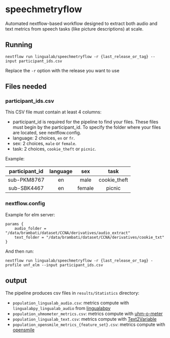 # speechmetryflow

Automated nextflow-based workflow designed to extract both audio and text metrics from speech tasks (like picture descriptions) at scale.

## Running

`nextflow run lingualab/speechmetryflow -r {last_release_or_tag} --input participant_ids.csv`

Replace the `-r` option with the release you want to use

## Files needed

### participant_ids.csv

This CSV file must contain at least 4 columns:

- participant_id is required for the pipeline to find your files. These files must begin by the participant_id. To specify the folder where your files are located, see nextflow.config.
- language: 2 choices, `en` or `fr`.
- sex: 2 choices, `male` or `female`.
- task: 2 choices, `cookie_theft` or `picnic`.

Example:

| participant_id | language |   sex  |     task     |
|:--------------:|:--------:|:------:|:------------:|
|   sub-PKM8767  |    en    |  male  | cookie_theft |
|   sub-SBK4467  |    en    | female |    picnic    |

### nextflow.config

Example for elm server:

```
params {
    audio_folder = "/data/brambati/dataset/CCNA/derivatives/audio_extract"
    text_folder = "/data/brambati/dataset/CCNA/derivatives/cookie_txt"
}
```

And then run:

`nextflow run lingualab/speechmetryflow -r {last_release_or_tag} -profile unf_elm --input participant_ids.csv`

## output

The pipeline produces csv files in `results/Statistics` directory:

- `population_lingualab_audio.csv`: metrics compute with `lingualabpy_lingualab_audio` from [lingualabpy](https://github.com/lingualab/lingualabpy)
- `population_uhmometer_metrics.csv`: metrics compute with [uhm-o-meter](https://sites.google.com/view/uhm-o-meter/home)
- `population_lingualab_text.csv`: metrics compute with [Text2Variable](https://github.com/lingualab/Text2Variable)
- `population_opensmile_metrics_{feature_set}.csv`: metrics compute with [opensmile](https://audeering.github.io/opensmile-python/)
